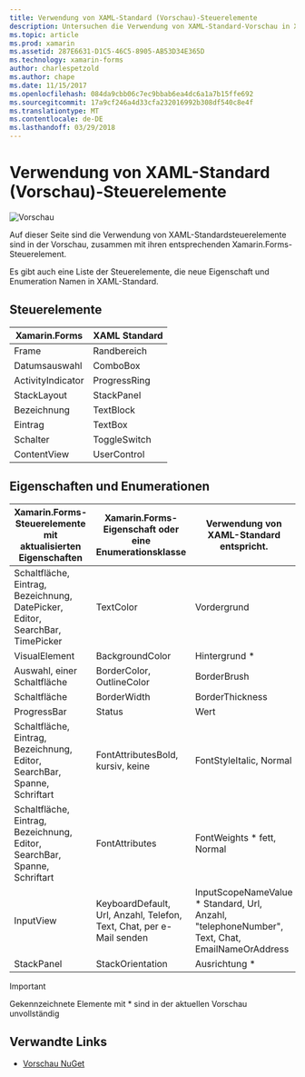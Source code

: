 ```yaml
---
title: Verwendung von XAML-Standard (Vorschau)-Steuerelemente
description: Untersuchen die Verwendung von XAML-Standard-Vorschau in Xamarin.Forms erste Schritte
ms.topic: article
ms.prod: xamarin
ms.assetid: 287E6631-D1C5-46C5-8905-AB53D34E365D
ms.technology: xamarin-forms
author: charlespetzold
ms.author: chape
ms.date: 11/15/2017
ms.openlocfilehash: 084da9cbb06c7ec9bbab6ea4dc6a1a7b15ffe692
ms.sourcegitcommit: 17a9cf246a4d33cfa232016992b308df540c8e4f
ms.translationtype: MT
ms.contentlocale: de-DE
ms.lasthandoff: 03/29/2018
---
```

# <a name="xaml-standard-preview-controls"></a>Verwendung von XAML-Standard (Vorschau)-Steuerelemente

![Vorschau](~/media/shared/preview.png)

Auf dieser Seite sind die Verwendung von XAML-Standardsteuerelemente sind in der Vorschau, zusammen mit ihren entsprechenden Xamarin.Forms-Steuerelement.

Es gibt auch eine Liste der Steuerelemente, die neue Eigenschaft und Enumeration Namen in XAML-Standard.

## <a name="controls"></a>Steuerelemente

|Xamarin.Forms|XAML Standard|
|--- |--- |
|Frame|Randbereich|
|Datumsauswahl|ComboBox|
|ActivityIndicator|ProgressRing|
|StackLayout|StackPanel|
|Bezeichnung|TextBlock|
|Eintrag|TextBox|
|Schalter|ToggleSwitch|
|ContentView|UserControl|


## <a name="properties-and-enumerations"></a>Eigenschaften und Enumerationen

|Xamarin.Forms-Steuerelemente mit aktualisierten Eigenschaften|Xamarin.Forms-Eigenschaft oder eine Enumerationsklasse|Verwendung von XAML-Standard entspricht.|
|--- |--- |--- |
|Schaltfläche, Eintrag, Bezeichnung, DatePicker, Editor, SearchBar, TimePicker|TextColor|Vordergrund|
|VisualElement|BackgroundColor|Hintergrund *|
|Auswahl, einer Schaltfläche|BorderColor, OutlineColor|BorderBrush|
|Schaltfläche|BorderWidth|BorderThickness|
|ProgressBar|Status|Wert|
|Schaltfläche, Eintrag, Bezeichnung, Editor, SearchBar, Spanne, Schriftart|FontAttributesBold, kursiv, keine|FontStyleItalic, Normal|
|Schaltfläche, Eintrag, Bezeichnung, Editor, SearchBar, Spanne, Schriftart|FontAttributes|FontWeights * fett, Normal|
|InputView|KeyboardDefault, Url, Anzahl, Telefon, Text, Chat, per e-Mail senden|InputScopeNameValue * Standard, Url, Anzahl, "telephoneNumber", Text, Chat, EmailNameOrAddress|
|StackPanel|StackOrientation|Ausrichtung *|

> [!IMPORTANT]
> Gekennzeichnete Elemente mit * sind in der aktuellen Vorschau unvollständig

## <a name="related-links"></a>Verwandte Links

- [Vorschau NuGet](https://aka.ms/xf-xamlstandard-nuget)
